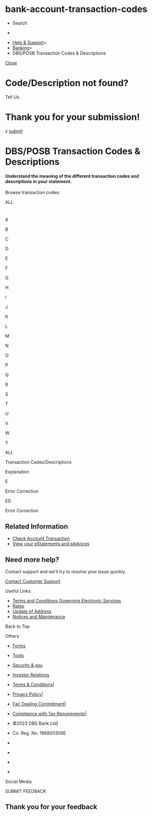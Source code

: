 # bank-account-transaction-codes

[ ](https://www.dbs.com.sg)

  * Search 

  * 


[](https://www.dbs.com.sg/personal/default.page) [](https://www.dbs.com.sg/personal/support/bank-account-transaction-codes.html)

  * [Help & Support](https://www.dbs.com.sg/personal/support/home.html)>
  * [Banking](https://www.dbs.com.sg/personal/support/banking-product.html)>
  * DBS/POSB Transaction Codes & Descriptions



[Close](javascript:void\(0\);)

# Code/Description not found?   
Tell Us.

# Thank you for your submission!

x  [submit](mailto:ccknowledgemgmt@1bank.dbs.com?subject=Transaction%20Code%20&body=)

# DBS/POSB Transaction Codes & Descriptions

#### Understand the meaning of the different transaction codes and descriptions in your statement.

Browse transaction codes: 

ALL 

#

A

B

C

D

E

F

G

H

I

J

K

L

M

N

O

P

Q

R

S

T

U

V

W

Y

ALL

Transaction Codes/Descriptions

Explanation

E

Error Correction

ED

Error Correction

## Related Information

  * [Check Account Transaction](https://www.dbs.com.sg/personal/support/bank-deposit-accounts-account-transactions.html)
  * [View your eStatements and eAdvices](https://www.dbs.com.sg/personal/support/bank-statements-viewing-estatements.html)



## Need more help?

Contact support and we'll try to resolve your issue quickly.

[Contact Customer Support](https://www.dbs.com.sg/personal/contact-us.page)

Useful Links

  * [Terms and Conditions Governing Electronic Services](https://www.dbs.com.sg/personal/deposits/terms-conditions-electronic-services.page)
  * [Rates](https://www.dbs.com.sg/personal/rates-online/default.page)
  * [Update of Address](https://www.dbs.com.sg/personal/deposits/update-address.page)
  * [Notices and Maintenance](https://www.dbs.com.sg/personal/deposits/maintenance-schedule.page)



Back to Top

Others

  * [Forms](https://www.dbs.com.sg/personal/forms/default.page)
  * [Tools](https://www.dbs.com.sg/personal/calculators/default.page)
  * [Security & you](https://www.dbs.com.sg/personal/deposits/security-and-you/default.page)
  * [Investor Relations](https://www.dbs.com/investor/default.page)



  * [Terms & Conditions](https://www.dbs.com/terms/default.page)|
  * [Privacy Policy](https://www.dbs.com/privacy/default.page)|
  * [Fair Dealing Commitment](https://www.dbs.com/fairdealing/default.page)|
  * [Compliance with Tax Requirements](https://www.dbs.com.sg/personal/compliance-tax-requirements/index.html)|
  * ©2023 DBS Bank Ltd|
  * Co. Reg. No. 196800306E



  * [](https://www.facebook.com/dbs.sg)
  * [](https://twitter.com/dbsbank)
  * [](https://www.linkedin.com/company/dbs-bank)
  * [](https://www.youtube.com/dbs)



Social Media

SUBMIT FEEDBACK

## Thank you for your feedback
